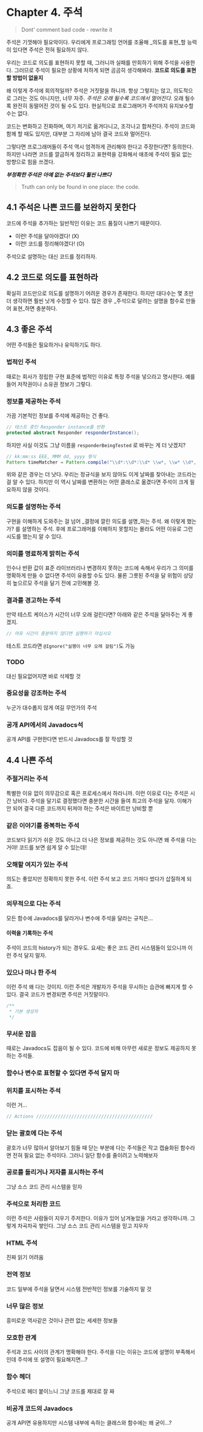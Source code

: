 # Chapter 4. 주석

> Dont' comment bad code - rewrite it

주석은 기껏해야 필요악이다. 우리에게 프로그래밍 언어를 조율해 _의도를 표현_할 능력이 있다면 주석은 전혀 필요하지 않다.

우리는 코드로 의도를 표현하지 못할 때, 그러니까 실패를 만회하기 위해 주석을 사용한다. 그러므로 주석이 필요한 상황에 처하게 되면 곰곰히 생각해봐라. **코드로 의도를 표현할 방법이 없을지**

왜 이렇게 주석에 회의적일까? 주석은 거짓말을 하니까. 항상 그렇지는 않고, 의도적으로 그러는 것도 아니지만, 너무 자주. _주석은 오래 될수록 코드에서 멀어진다._ 오래 될수록 완전히 동떨어진 것이 될 수도 있다. 현실적으로 프로그래머가 주석까지 유지보수할 수는 없다.

코드는 변화하고 진화하며, 여기 저기로 옮겨다니고, 조각나고 합쳐진다. 주석이 코드와 함께 할 때도 있지만, 대부분 그 자리에 남아 결국 코드와 멀어진다.

그렇다면 프로그래머들이 주석 역시 엄격하게 관리해야 한다고 주장한다면? 동의한다. 하지만 나라면 코드를 깔금하게 정리하고 표현력을 강화해서 애초에 주석이 필요 없는 방향으로 힘을 쓰겠다.

_**부정확한 주석은 아예 없는 주석보다 훨씬 나쁘다**_

> Truth can only be found in one place: the code.

## 4.1 주석은 나쁜 코드를 보완하지 못한다

코드에 주석을 추가하는 일반적인 이유는 코드 품질이 나쁘기 때문이다.

* 이런! 주석을 달아야겠다! \(X\)
* 이런! 코드를 정리해야겠다! \(O\)

주석으로 설명하는 대신 코드를 정리하자.

## 4.2 코드로 의도를 표현하라

확실히 코드만으로 의도를 설명하기 어려운 경우가 존재한다. 하지만 대다수는 몇 초만 더 생각하면 훨씬 낫게 수정할 수 있다. 많은 경우 _주석으로 달려는 설명을 함수로 만들어 표현_하면 충분하다.

## 4.3 좋은 주석

어떤 주석들은 필요하거나 유익하기도 하다.

### 법적인 주석

때로는 회사가 정립한 구현 표준에 법적인 이유로 특정 주석을 넣으라고 명시한다. 예를 들어 저작권이나 소유권 정보가 그렇다.

### 정보를 제공하는 주석

가끔 기본적인 정보를 주석에 제공하는 건 좋다.

```java
// 테스트 중인 Responder instance를 반환
protected abstract Responder responderInstance();
```

하지만 사실 이것도 그냥 이름을 `responderBeingTested` 로 바꾸는 게 더 낫겠지?

```java
// kk:mm:ss EEE, MMM dd, yyyy 형식
Pattern timeMatcher = Pattern.compile("\\d*:\\d*:\\d* \\w*, \\w* \\d*, \\d*");
```

위와 같은 경우는 더 낫다. 우리는 정규식을 보지 않아도 이게 날짜를 찾아내는 코드라는 걸 알 수 있다. 하지만 이 역시 날짜를 변환하는 어떤 클래스로 옮겼다면 주석이 크게 필요하지 않을 것이다.

### 의도를 설명하는 주석

구현을 이해하게 도와주는 걸 넘어 _결정에 깔린 의도를 설명_하는 주석. 왜 이렇게 했는가? 를 설명하는 주석. 후에 프로그래머를 이해하지 못할지는 몰라도 어떤 이유로 그런 시도를 했는지 알 수 있다.

### 의미를 명료하게 밝히는 주석

인수나 반환 값이 표준 라이브러리나 변경하지 못하는 코드에 속해서 우리가 그 의미를 명확하게 만들 수 없다면 주석이 유용할 수도 있다. 물론 그릇된 주석을 달 위험이 상당히 높으르모 주석을 달기 전에 고민해볼 것.

### 결과를 경고하는 주석

만약 테스트 케이스가 시간이 너무 오래 걸린다면? 아래와 같은 주석을 달아주는 게 좋겠지.

```java
// 여유 시간이 충분하지 않다면 실행하기 마십시오
```

테스트 코드라면 `@Ignore("실행이 너무 오래 걸림")`도 가능

### TODO

대신 필요없어지면 바로 삭제할 것

### 중요성을 강조하는 주석

누군가 대수롭지 않게 여길 무언가의 주석

### 공개 API에서의 Javadocs석

공개 API를 구현한다면 반드시 Javadocs를 잘 작성할 것

## 4.4 나쁜 주석

### 주절거리는 주석

특별한 이유 없이 의무감으로 혹은 프로세스에서 하라니까. 이런 이유로 다는 주석은 시간 낭비다. 주석을 달기로 결정했다면 충분한 시간을 들여 최고의 주석을 달자. 이해가 안 되어 결국 다른 코드까지 뒤져야 하는 주석은 바이트만 낭비할 뿐

### 같은 이야기를 중복하는 주석

코드보다 읽기가 쉬운 것도 아니고 더 나은 정보를 제공하는 것도 아니면 왜 주석을 다는 거야! 코드를 보면 쉽게 알 수 있는데!

### 오해할 여지가 있는 주석

의도는 좋았지만 정확하지 못한 주석. 이런 주석 보고 코드 가져다 썼다가 삽질하게 되죠.

### 의무적으로 다는 주석

모든 함수에 Javadocs를 달라거나 변수에 주석을 달라는 규칙은...

#### 이력을 기록하는 주석

주석이 코드의 history가 되는 경우도. 요새는 좋은 코드 관리 시스템들이 있으니까 이런 주석 달지 말자.

### 있으나 마나 한 주석

이런 주석 왜 다는 것이지. 이런 주석은 개발자가 주석을 무시하는 습관에 빠지게 할 수 있다. 결국 코드가 변경되면 주석은 거짓말이다.

```java
/**
 * 기본 생성자
 */
```

### 무서운 잡음

때로는 Javadocs도 잡음이 될 수 있다. 코드에 비해 아무런 새로운 정보도 제공하지 못하는 주석들.

### 함수나 변수로 표현할 수 있다면 주석 달지 마

### 위치를 표시하는 주석

이런 거...

```java
// Actions ///////////////////////////////////////////
```

### 닫는 괄호에 다는 주석

괄호가 너무 많아서 알아보기 힘들 때 닫는 부분에 다는 주석들은 작고 캡슐화된 함수라면 전혀 필요 없는 주석이다. 그러니 일단 함수를 줄이려고 노력해보자

### 공로를 돌리거나 저자를 표시하는 주석

그냥 소스 코드 관리 시스템을 믿자

### 주석으로 처리한 코드

이런 주석은 사람들이 지우기 주저한다. 이유가 있어 남겨놓았을 거라고 생각하니까. 그렇게 차곡차곡 쌓인다. 그냥 소스 코드 관리 시스템을 믿고 지우자

### HTML 주석

진짜 읽기 어려움

### 전역 정보

코드 일부에 주석을 달면서 시스템 전반적인 정보를 기술하지 말 것

### 너무 많은 정보

흥미로운 역사같은 것이나 관련 없는 세세한 정보들

### 모호한 관계

주석과 코드 사이의 관계가 명확해야 한다. 주석을 다는 이유는 코드에 설명이 부족해서인데 주석에 또 설명이 필요해지면...?

### 함수 헤더

주석으로 헤더 붙이느니 그냥 코드를 제대로 잘 짜

### 비공개 코드의 Javadocs

공개 API면 유용하지만 시스템 내부에 속하는 클래스와 함수에는 왜 굳이...?


